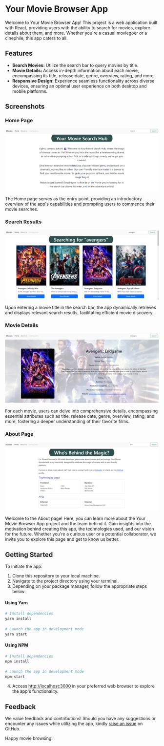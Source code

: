 # Your Movie Browser App

Welcome to Your Movie Browser App! This project is a web application built with React, providing users with the ability to search for movies, explore details about them, and more. Whether you're a casual moviegoer or a cinephile, this app caters to all.

## Features

- **Search Movies:** Utilize the search bar to query movies by title.
- **Movie Details:** Access in-depth information about each movie, encompassing its title, release date, genre, overview, rating, and more.
- **Responsive Design:** Experience seamless functionality across diverse devices, ensuring an optimal user experience on both desktop and mobile platforms.

## Screenshots

### Home Page

![Home Page](/screenshots/homePage.png)

The Home page serves as the entry point, providing an introductory overview of the app's capabilities and prompting users to commence their movie searches.

### Search Results

![Search Results](/screenshots/searchPage.png)

Upon entering a movie title in the search bar, the app dynamically retrieves and displays relevant search results, facilitating efficient movie discovery.

### Movie Details

![Movie Details](/screenshots/movieDetailsPage.png)

For each movie, users can delve into comprehensive details, encompassing essential attributes such as title, release date, genre, overview, rating, and more, fostering a deeper understanding of their favorite films.

### About Page

![About Page](/screenshots/aboutPage.png)

Welcome to the About page! Here, you can learn more about the Your Movie Browser App project and the team behind it. Gain insights into the motivation behind creating this app, the technologies used, and our vision for the future. Whether you're a curious user or a potential collaborator, we invite you to explore this page and get to know us better.

## Getting Started

To initiate the app:

1. Clone this repository to your local machine.
2. Navigate to the project directory using your terminal.
3. Depending on your package manager, follow the appropriate steps below:

#### Using Yarn

```bash
# Install dependencies
yarn install

# Launch the app in development mode
yarn start
```

#### Using NPM

```bash
# Install dependencies
npm install

# Launch the app in development mode
npm start
```

4. Access [http://localhost:3000](http://localhost:3000) in your preferred web browser to explore the app's functionality.

## Feedback

We value feedback and contributions! Should you have any suggestions or encounter any issues while utilizing the app, kindly [raise an issue](https://github.com/your-username/your-movie-browser-app/issues) on GitHub.

Happy movie browsing!
